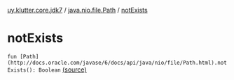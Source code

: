[uy.klutter.core.jdk7](../index.md) / [java.nio.file.Path](index.md) / [notExists](.)


# notExists
`fun [Path](http://docs.oracle.com/javase/6/docs/api/java/nio/file/Path.html).notExists(): Boolean` [(source)](https://github.com/kohesive/klutter/blob/master/core-jdk7/src/main/kotlin/uy/klutter/core/jdk7/Paths.kt#L8)


